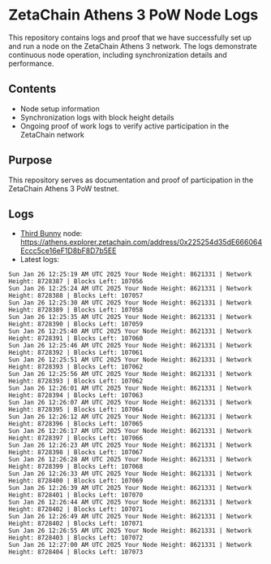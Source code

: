 # ZetaChain Athens 3 PoW Node Logs
This repository contains logs and proof that we have successfully set up and run a node on the ZetaChain Athens 3 network. The logs demonstrate continuous node operation, including synchronization details and performance.

## Contents
- Node setup information
- Synchronization logs with block height details
- Ongoing proof of work logs to verify active participation in the ZetaChain network

## Purpose
This repository serves as documentation and proof of participation in the ZetaChain Athens 3 PoW testnet.

## Logs

- [Third Bunny](https://thirdbunny.xyz/) node: https://athens.explorer.zetachain.com/address/0x225254d35dE666064Eccc5ce16eF1D8bF8D7b5EE
- Latest logs:
```
Sun Jan 26 12:25:19 AM UTC 2025 Your Node Height: 8621331 | Network Height: 8728387 | Blocks Left: 107056
Sun Jan 26 12:25:24 AM UTC 2025 Your Node Height: 8621331 | Network Height: 8728388 | Blocks Left: 107057
Sun Jan 26 12:25:30 AM UTC 2025 Your Node Height: 8621331 | Network Height: 8728389 | Blocks Left: 107058
Sun Jan 26 12:25:35 AM UTC 2025 Your Node Height: 8621331 | Network Height: 8728390 | Blocks Left: 107059
Sun Jan 26 12:25:40 AM UTC 2025 Your Node Height: 8621331 | Network Height: 8728391 | Blocks Left: 107060
Sun Jan 26 12:25:46 AM UTC 2025 Your Node Height: 8621331 | Network Height: 8728392 | Blocks Left: 107061
Sun Jan 26 12:25:51 AM UTC 2025 Your Node Height: 8621331 | Network Height: 8728393 | Blocks Left: 107062
Sun Jan 26 12:25:56 AM UTC 2025 Your Node Height: 8621331 | Network Height: 8728393 | Blocks Left: 107062
Sun Jan 26 12:26:01 AM UTC 2025 Your Node Height: 8621331 | Network Height: 8728394 | Blocks Left: 107063
Sun Jan 26 12:26:07 AM UTC 2025 Your Node Height: 8621331 | Network Height: 8728395 | Blocks Left: 107064
Sun Jan 26 12:26:12 AM UTC 2025 Your Node Height: 8621331 | Network Height: 8728396 | Blocks Left: 107065
Sun Jan 26 12:26:17 AM UTC 2025 Your Node Height: 8621331 | Network Height: 8728397 | Blocks Left: 107066
Sun Jan 26 12:26:23 AM UTC 2025 Your Node Height: 8621331 | Network Height: 8728398 | Blocks Left: 107067
Sun Jan 26 12:26:28 AM UTC 2025 Your Node Height: 8621331 | Network Height: 8728399 | Blocks Left: 107068
Sun Jan 26 12:26:33 AM UTC 2025 Your Node Height: 8621331 | Network Height: 8728400 | Blocks Left: 107069
Sun Jan 26 12:26:39 AM UTC 2025 Your Node Height: 8621331 | Network Height: 8728401 | Blocks Left: 107070
Sun Jan 26 12:26:44 AM UTC 2025 Your Node Height: 8621331 | Network Height: 8728402 | Blocks Left: 107071
Sun Jan 26 12:26:49 AM UTC 2025 Your Node Height: 8621331 | Network Height: 8728402 | Blocks Left: 107071
Sun Jan 26 12:26:55 AM UTC 2025 Your Node Height: 8621331 | Network Height: 8728403 | Blocks Left: 107072
Sun Jan 26 12:27:00 AM UTC 2025 Your Node Height: 8621331 | Network Height: 8728404 | Blocks Left: 107073
```
